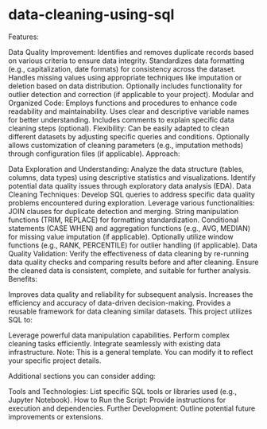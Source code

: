 # data-cleaning-using-sql

Features:

Data Quality Improvement:
Identifies and removes duplicate records based on various criteria to ensure data integrity.
Standardizes data formatting (e.g., capitalization, date formats) for consistency across the dataset.
Handles missing values using appropriate techniques like imputation or deletion based on data distribution.
Optionally includes functionality for outlier detection and correction (if applicable to your project).
Modular and Organized Code:
Employs functions and procedures to enhance code readability and maintainability.
Uses clear and descriptive variable names for better understanding.
Includes comments to explain specific data cleaning steps (optional).
Flexibility:
Can be easily adapted to clean different datasets by adjusting specific queries and conditions.
Optionally allows customization of cleaning parameters (e.g., imputation methods) through configuration files (if applicable).
Approach:

Data Exploration and Understanding:
Analyze the data structure (tables, columns, data types) using descriptive statistics and visualizations.
Identify potential data quality issues through exploratory data analysis (EDA).
Data Cleaning Techniques:
Develop SQL queries to address specific data quality problems encountered during exploration.
Leverage various functionalities:
JOIN clauses for duplicate detection and merging.
String manipulation functions (TRIM, REPLACE) for formatting standardization.
Conditional statements (CASE WHEN) and aggregation functions (e.g., AVG, MEDIAN) for missing value imputation (if applicable).
Optionally utilize window functions (e.g., RANK, PERCENTILE) for outlier handling (if applicable).
Data Quality Validation:
Verify the effectiveness of data cleaning by re-running data quality checks and comparing results before and after cleaning.
Ensure the cleaned data is consistent, complete, and suitable for further analysis.
Benefits:

Improves data quality and reliability for subsequent analysis.
Increases the efficiency and accuracy of data-driven decision-making.
Provides a reusable framework for data cleaning similar datasets.
This project utilizes SQL to:

Leverage powerful data manipulation capabilities.
Perform complex cleaning tasks efficiently.
Integrate seamlessly with existing data infrastructure.
Note: This is a general template. You can modify it to reflect your specific project details.

Additional sections you can consider adding:

Tools and Technologies: List specific SQL tools or libraries used (e.g., Jupyter Notebook).
How to Run the Script: Provide instructions for execution and dependencies.
Further Development: Outline potential future improvements or extensions.
